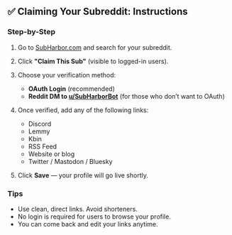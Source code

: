 ## ✅ Claiming Your Subreddit: Instructions

### Step-by-Step

1. Go to [SubHarbor.com](https://subharbor.com) and search for your subreddit.
2. Click **"Claim This Sub"** (visible to logged-in users).
3. Choose your verification method:

   - **OAuth Login** (recommended)
   - **Reddit DM to [u/SubHarborBot](https://www.reddit.com/message/compose/?to=SubHarborBot&subject=Verification&message=Please%20verify%20my%20SubHarbor%20account.)** (for those who don’t want to OAuth)

4. Once verified, add any of the following links:

   - Discord
   - Lemmy
   - Kbin
   - RSS Feed
   - Website or blog
   - Twitter / Mastodon / Bluesky

5. Click **Save** — your profile will go live shortly.

### Tips

- Use clean, direct links. Avoid shorteners.
- No login is required for users to browse your profile.
- You can come back and edit your links anytime.
